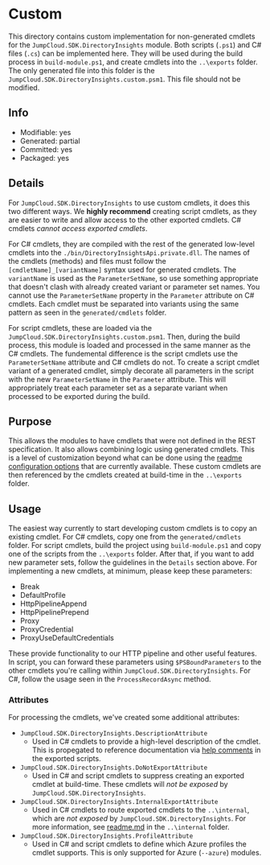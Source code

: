 # Custom
This directory contains custom implementation for non-generated cmdlets for the `JumpCloud.SDK.DirectoryInsights` module. Both scripts (`.ps1`) and C# files (`.cs`) can be implemented here. They will be used during the build process in `build-module.ps1`, and create cmdlets into the `..\exports` folder. The only generated file into this folder is the `JumpCloud.SDK.DirectoryInsights.custom.psm1`. This file should not be modified.

## Info
- Modifiable: yes
- Generated: partial
- Committed: yes
- Packaged: yes

## Details
For `JumpCloud.SDK.DirectoryInsights` to use custom cmdlets, it does this two different ways. We **highly recommend** creating script cmdlets, as they are easier to write and allow access to the other exported cmdlets. C# cmdlets *cannot access exported cmdlets*.

For C# cmdlets, they are compiled with the rest of the generated low-level cmdlets into the `./bin/DirectoryInsightsApi.private.dll`. The names of the cmdlets (methods) and files must follow the `[cmdletName]_[variantName]` syntax used for generated cmdlets. The `variantName` is used as the `ParameterSetName`, so use something appropriate that doesn't clash with already created variant or parameter set names. You cannot use the `ParameterSetName` property in the `Parameter` attribute on C# cmdlets. Each cmdlet must be separated into variants using the same pattern as seen in the `generated/cmdlets` folder.

For script cmdlets, these are loaded via the `JumpCloud.SDK.DirectoryInsights.custom.psm1`. Then, during the build process, this module is loaded and processed in the same manner as the C# cmdlets. The fundemental difference is the script cmdlets use the `ParameterSetName` attribute and C# cmdlets do not. To create a script cmdlet variant of a generated cmdlet, simply decorate all parameters in the script with the new `ParameterSetName` in the `Parameter` attribute. This will appropriately treat each parameter set as a separate variant when processed to be exported during the build.

## Purpose
This allows the modules to have cmdlets that were not defined in the REST specification. It also allows combining logic using generated cmdlets. This is a level of customization beyond what can be done using the [readme configuration options](https://github.com/Azure/autorest/blob/master/docs/powershell/options.md) that are currently available. These custom cmdlets are then referenced by the cmdlets created at build-time in the `..\exports` folder.

## Usage
The easiest way currently to start developing custom cmdlets is to copy an existing cmdlet. For C# cmdlets, copy one from the `generated/cmdlets` folder. For script cmdlets, build the project using `build-module.ps1` and copy one of the scripts from the `..\exports` folder. After that, if you want to add new parameter sets, follow the guidelines in the `Details` section above. For implementing a new cmdlets, at minimum, please keep these parameters:
- Break
- DefaultProfile
- HttpPipelineAppend
- HttpPipelinePrepend
- Proxy
- ProxyCredential
- ProxyUseDefaultCredentials

These provide functionality to our HTTP pipeline and other useful features. In script, you can forward these parameters using `$PSBoundParameters` to the other cmdlets you're calling within `JumpCloud.SDK.DirectoryInsights`. For C#, follow the usage seen in the `ProcessRecordAsync` method.

### Attributes
For processing the cmdlets, we've created some additional attributes:
- `JumpCloud.SDK.DirectoryInsights.DescriptionAttribute`
  - Used in C# cmdlets to provide a high-level description of the cmdlet. This is propegated to reference documentation via [help comments](https://docs.microsoft.com/en-us/powershell/module/microsoft.powershell.core/about/about_comment_based_help) in the exported scripts.
- `JumpCloud.SDK.DirectoryInsights.DoNotExportAttribute`
  - Used in C# and script cmdlets to suppress creating an exported cmdlet at build-time. These cmdlets will *not be exposed* by `JumpCloud.SDK.DirectoryInsights`.
- `JumpCloud.SDK.DirectoryInsights.InternalExportAttribute`
  - Used in C# cmdlets to route exported cmdlets to the `..\internal`, which are *not exposed* by `JumpCloud.SDK.DirectoryInsights`. For more information, see [readme.md](..\internal/readme.md) in the `..\internal` folder.
- `JumpCloud.SDK.DirectoryInsights.ProfileAttribute`
  - Used in C# and script cmdlets to define which Azure profiles the cmdlet supports. This is only supported for Azure (`--azure`) modules.